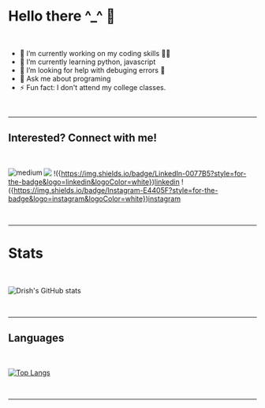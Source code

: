 # Hello there ^\_^ 👋

<br/>

- 🔭 I’m currently working on my coding skills 👨‍💻
- 🌱 I’m currently learning python, javascript
- 🤔 I’m looking for help with debuging errors 🤣
- 💬 Ask me about programing
- ⚡ Fun fact: I don't attend my college classes.

<br/>

---

## Interested? Connect with me!

<br/>

[<img align="left" alt="medium" src="https://img.shields.io/badge/medium-%2312100E.svg?&style=for-the-badge&logo=medium&logoColor=white" />][website]
[<img src="{https://img.shields.io/badge/Twitter-1DA1F2?style=for-the-badge&logo=twitter&logoColor=white}"/>][twitter]
!({https://img.shields.io/badge/LinkedIn-0077B5?style=for-the-badge&logo=linkedin&logoColor=white})[linkedin]
!({https://img.shields.io/badge/Instagram-E4405F?style=for-the-badge&logo=instagram&logoColor=white})[instagram]

<br/>

---

# Stats

<br/>

![Drish's GitHub stats](https://github-readme-stats.vercel.app/api?username=Drish-xD&show_icons=true&theme=nightowl&hide_border=1&text_color=F5F5F5)

<br/>

---

## Languages

<br/>

[![Top Langs](https://github-readme-stats.vercel.app/api/top-langs/?username=drish-xd&langs_count=8&bg_color=011627&hide_border=1&text_color=F5F5F5&title_color=c792ea)](https://github.com/anuraghazra/github-readme-stats)

<br/>

---

[website]: https://drish-xd.github.io/
[twitter]: https://twitter.com/Drish_xD
[instagram]: https://instagram.com/drish_xd
[linkedin]: https://www.linkedin.com/in/drish-338233207/
